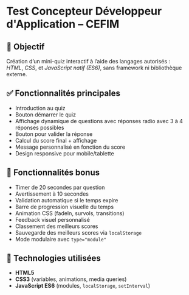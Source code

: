 # Test Concepteur Développeur d'Application – CEFIM

## 🌟 Objectif

Création d’un mini-quiz interactif à l’aide des langages autorisés :  
*HTML*, *CSS*, et *JavaScript natif (ES6)*, sans framework ni bibliothèque externe.

## ✅ Fonctionnalités principales

- Introduction au quiz
- Bouton démarrer le quiz
- Affichage dynamique de questions avec réponses radio avec 3 à 4 réponses possibles
- Bouton pour valider la réponse
- Calcul du score final + affichage
- Message personnalisé en fonction du score
- Design responsive pour mobile/tablette

## 🚀 Fonctionnalités bonus

- Timer de 20 secondes par question
- Avertissement à 10 secondes
- Validation automatique si le temps expire
- Barre de progression visuelle du temps
- Animation CSS (fadeIn, survols, transitions)
- Feedback visuel personnalisé
- Classement des meilleurs scores
- Sauvegarde des meilleurs scores via `localStorage`
- Mode modulaire avec `type="module"`

## 🧪 Technologies utilisées

- **HTML5**  
- **CSS3** (variables, animations, media queries)  
- **JavaScript ES6** (modules, `localStorage`, `setInterval`)